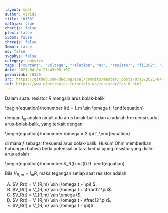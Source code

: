 ```yaml
---
layout: soal
author: viridi
title: "0156"
mathjax: true
chartjs: false
ptext: false
x3dom: false
threejs: false
3dmol: false
oo: false
svgphys: false
category: physics
tags: ["current", "voltage", "relation", "ac", "resistor", "fi1202", "2020-1"]
date: 2021-04-04 21:43:00 +07
permalink: /0156
src: https://github.com/dudung/soal/commits/master/_posts/0/15/2021-04-04-current-voltage-resistor.md
ref: https://www.electronics-tutorials.ws/resistor/res_8.html
---
```

Dalam suatu resistor $R$ mengalir arus bolak-balik

\begin{equation}\nonumber
I(t) = I_m \sin \omega t,
\end{equation}

dengan $I_m$ adalah amplitudo arus bolak-balik dan $\omega$ adalah frekuensi sudut arus-bolak-balik, yang terkait dengan

\begin{equation}\nonumber
\omega = 2 \pi f,
\end{equation}

di mana $f$ sebagai frekuensi arus bolak-balik. Hukum Ohm memberikan hubungan bahwa beda potensial antara kedua ujung resistor yang dialiri arus adalah

\begin{equation}\nonumber
V_R(t) = I(t) R.
\end{equation}

Bila $V_{R,m} = I_m R$, maka tegangan setiap saat resistor adalah

<ol type="A">
<li>$V_R(t) = V_{R,m} \sin (\omega t + \pi) $.
<li>$V_R(t) = V_{R,m} \sin (\omega t + \tfrac12 \pi)$.
<li>$V_R(t) = V_{R,m} \sin \omega t$.
<li>$V_R(t) = V_{R,m} \sin (\omega t - \tfrac12 \pi)$.
<li>$V_R(t) = V_{R,m} \sin (\omega t - \pi)$.
